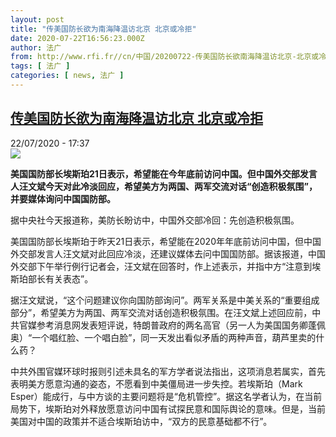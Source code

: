 ```yaml
---
layout: post
title: "传美国防长欲为南海降温访北京 北京或冷拒"
date: 2020-07-22T16:56:23.000Z
author: 法广
from: http://www.rfi.fr//cn/中国/20200722-传美国防长欲南海降温访北京-北京或冷拒
tags: [ 法广 ]
categories: [ news, 法广 ]
---
```

<!--1595436983000-->
[传美国防长欲为南海降温访北京 北京或冷拒](http://www.rfi.fr//cn/%E4%B8%AD%E5%9B%BD/20200722-%E4%BC%A0%E7%BE%8E%E5%9B%BD%E9%98%B2%E9%95%BF%E6%AC%B2%E5%8D%97%E6%B5%B7%E9%99%8D%E6%B8%A9%E8%AE%BF%E5%8C%97%E4%BA%AC-%E5%8C%97%E4%BA%AC%E6%88%96%E5%86%B7%E6%8B%92)
------

<div>
<div>22/07/2020 - 17:37</div><img src="https://s.rfi.fr/media/display/692ed5e2-cb5c-11ea-85cb-005056bf87d6/w:310/p:16x9/55f2e5124c3468823a6c9e822cd2492b86933788.jpg"><p><strong>美国国防部长埃斯珀21日表示，希望能在今年底前访问中国。但中国外交部发言人汪文斌今天对此冷淡回应，希望美方为两国、两军交流对话“创造积极氛围”，并要媒体询问中国国防部。</strong></p><div class="t-content__body u-clearfix"><div class="m-interstitial"></div><p>据中央社今天报道称，美防长盼访中，中国外交部冷回：先创造积极氛围。</p><p>美国国防部长埃斯珀于昨天21日表示，希望能在2020年年底前访问中国，但中国外交部发言人汪文斌对此回应冷淡，还建议媒体去问中国国防部。据该报道，中国外交部下午举行例行记者会，汪文斌在回答时，作上述表示，并指中方“注意到埃斯珀部长有关表态”。</p><p>据汪文斌说，“这个问题建议你向国防部询问”。两军关系是中美关系的“重要组成部分”，希望美方为两国、两军交流对话创造积极氛围。在汪文斌上述回应前，中共官媒参考消息网发表短评说，特朗普政府的两名高官（另一人为美国国务卿蓬佩奥）“一个唱红脸、一个唱白脸”，同一天发出看似矛盾的两种声音，葫芦里卖的什么药？</p><p>中共外围官媒环球时报则引述未具名的军方学者说法指出，这项消息若属实，首先表明美方愿意沟通的姿态，不愿看到中美僵局进一步失控。若埃斯珀（Mark Esper）能成行，与中方谈的主要问题将是“危机管控”。据这名学者认为，在当前局势下，埃斯珀对外释放愿意访问中国有试探民意和国际舆论的意味。但是，当前美国对中国的政策并不适合埃斯珀访中，“双方的民意基础都不行”。</p><div class="o-self-promo o-self-promo--nl o-self-promo--hidden" data-selfpromo-newsletter></div><div class="o-self-promo o-self-promo--app o-self-promo--hidden" data-selfpromo-app></div></div>
</div>

